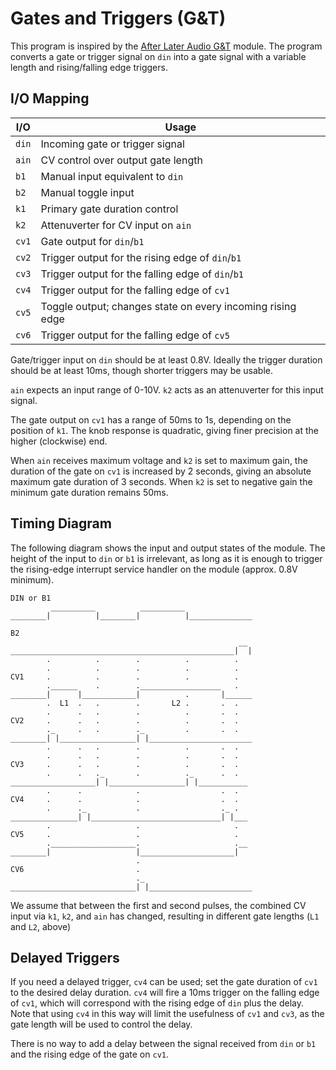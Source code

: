 # Gates and Triggers (G&T)

This program is inspired by the [After Later Audio G&T](https://afterlateraudio.com/products/gt-gates-and-triggers)
module.  The program converts a gate or trigger signal on `din` into a gate signal with a variable length and
rising/falling edge triggers.

## I/O Mapping

| I/O           | Usage
|---------------|-------------------------------------------------------------------|
| `din`         | Incoming gate or trigger signal                                   |
| `ain`         | CV control over output gate length                                |
| `b1`          | Manual input equivalent to `din`                                  |
| `b2`          | Manual toggle input                                               |
| `k1`          | Primary gate duration control                                     |
| `k2`          | Attenuverter for CV input on `ain`                                |
| `cv1`         | Gate output for `din`/`b1`                                        |
| `cv2`         | Trigger output for the rising edge of `din`/`b1`                  |
| `cv3`         | Trigger output for the falling edge of `din`/`b1`                 |
| `cv4`         | Trigger output for the falling edge of `cv1`                      |
| `cv5`         | Toggle output; changes state on every incoming rising edge        |
| `cv6`         | Trigger output for the falling edge of `cv5`                      |

Gate/trigger input on `din` should be at least 0.8V. Ideally the trigger duration should
be at least 10ms, though shorter triggers may be usable.

`ain` expects an input range of 0-10V.  `k2` acts as an attenuverter for this input signal.

The gate output on `cv1` has a range of 50ms to 1s, depending on the position of `k1`.  The
knob response is quadratic, giving finer precision at the higher (clockwise) end.

When `ain` receives maximum voltage and `k2` is set to maximum gain, the duration of the gate on
`cv1` is increased by 2 seconds, giving an absolute maximum gate duration of 3 seconds.  When
`k2` is set to negative gain the minimum gate duration remains 50ms.

## Timing Diagram

The following diagram shows the input and output states of the module.  The height of the input to `din` or `b1` is
irrelevant, as long as it is enough to trigger the rising-edge interrupt service handler on the module (approx. 0.8V
minimum).

```
DIN or B1
         __________          __________
________|          |________|          |______________

B2
                                                   __
__________________________________________________|  |
        .          .        .          .          .
        .          .        .          .          .
CV1     .          .        .          .          .
        .______    .        .__________________   .
________|      |____________|          .       |______
        .  L1  .   .        .       L2 .       .  .
        .      .   .        .          .       .  .
CV2     .      .   .        .          .       .  .
        ._     .   .        ._         .       .  .
________| |_________________| |_______________________
        .      .   .        .          .       .  .
        .      .   .        .          .       .  .
CV3     .      .   .        .          .       .  .
        .      .   ._       .          ._      .  .
___________________| |_________________| |___________
        .      .            .                  .  .
CV4     .      .            .                  .  .
        .      ._           .                  ._ .
_______________| |_____________________________| |___
        .                   .                     .
CV5     .                   .                     .
        .___________________.                     .__
________|                   |_____________________|
                            .
CV6                         .
                            ._
____________________________| |_______________________
```

We assume that between the first and second pulses, the combined CV input via `k1`, `k2`, and `ain` has changed,
resulting in different gate lengths (`L1` and `L2`, above)

## Delayed Triggers

If you need a delayed trigger, `cv4` can be used; set the gate duration of `cv1` to the desired delay
duration.  `cv4` will fire a 10ms trigger on the falling edge of `cv1`, which will correspond with the
rising edge of `din` plus the delay.  Note that using `cv4` in this way will limit the usefulness of `cv1`
and `cv3`, as the gate length will be used to control the delay.

There is no way to add a delay between the signal received from `din` or `b1` and the rising edge of the gate on `cv1`.
